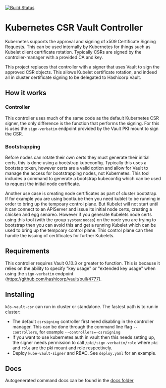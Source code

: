 [![Build Status](https://travis-ci.org/ThatsMrTalbot/k8s-vault-csr.svg?branch=master)](https://travis-ci.org/ThatsMrTalbot/k8s-vault-csr)

# Kubernetes CSR Vault Controller

Kubernetes supports the approval and signing of x509 Certificate Signing Requests. This can be used internally by Kubernetes for things such as Kubelet client certificate rotation. Typically CSRs are signed by the controller-manager with a provided CA and key.

This project replaces that controller with a signer that uses Vault to sign the approved CSR objects. This allows Kubelet certificate rotation, and indeed all in cluster certificate signing to be delegated to Hashicorp Vault.

## How it works

### Controller 

This controller uses much of the same code as the default Kubernetes CSR signer, the only difference is the function that performs the signing. For this is uses the `sign-verbatim` endpoint provided by the Vault PKI mount to sign the CSR. 

### Bootstrapping

Before nodes can rotate their own certs they must generate their initial certs, this is done using a bootstrap kubeconfig. Typically this uses a bootstap token, however certs are a valid option and allow for Vault to manage the access for bootstrapping nodes, not Kubernetes. This tool includes a command to generate a bootstrap kubeconfig which can be used to request the initial node certificate. 

Another use case is creating node certificates as part of cluster bootstrap. If for example you are using bootkube then you need kublet to be running in order to bring up the tempoary control plane. But Kubelet will not start until it can connect to an APIServer and issue its initial node certs, creating a chicken and egg senareo. However if you generate Kubelets node certs using this tool (with the group `system:nodes`) on the node you are trying to bootstrap then you can avoid this and get a running Kubelet which can be used to bring up the tempoary control plane. This control plane can then handle the issuing of certificates for further Kubelets.

## Requirements

This controller requires Vault 0.10.3 or greater to function. This is because it relies on the ability to specify "key usage" or "extended key usage" when using the `sign-verbatim` endpoint (https://github.com/hashicorp/vault/pull/4777).  

## Installing

`k8s-vault-csr` can run in cluster or standalone. The fastest path is to run in cluster:

- The default `csrsigning` controller first need disabling in the controller manager. This can be done through the command line flag `--controllers`, for example `--controllers=-csrsigning`
- If you want to use kubernetes auth in vault then this needs setting up, the signer needs permission to call `/pki/sign-verbatim/role` where   `pki` and `role` are the pki mount and role respectively.
- Deploy `kube-vault-signer` and RBAC. See `deploy.yaml` for an example. 

## Docs

Autogenerated command docs can be found in the [docs folder](docs/k8s-vault-csr.md)	